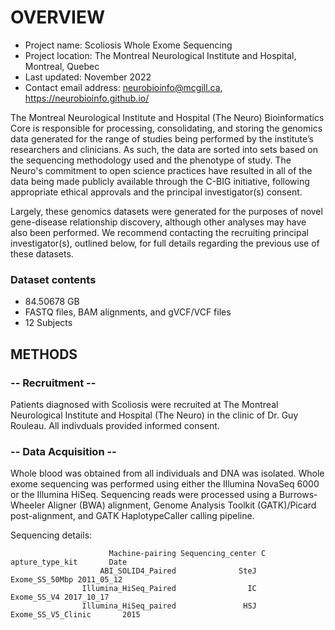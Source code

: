 # OVERVIEW

- Project name: Scoliosis Whole Exome Sequencing
- Project location: The Montreal Neurological Institute and Hospital, Montreal, Quebec
- Last updated: November 2022
- Contact email address: neurobioinfo@mcgill.ca, https://neurobioinfo.github.io/

The Montreal Neurological Institute and Hospital (The Neuro) Bioinformatics Core is responsible for processing, consolidating, and storing the genomics data generated for the range of studies being performed by the institute’s researchers and clinicians. As such, the data are sorted into sets based on the sequencing methodology used and the phenotype of study. The Neuro's commitment to open science practices have resulted in all of the data being made publicly available through the C-BIG initiative, following appropriate ethical approvals and the principal investigator(s) consent.

Largely, these genomics datasets were generated for the purposes of novel gene-disease relationship discovery, although other analyses may have also been performed. We recommend contacting the recruiting principal investigator(s), outlined below, for full details regarding the previous use of these datasets.

### Dataset contents
- 84.50678 GB
- FASTQ files, BAM alignments, and gVCF/VCF files
- 12 Subjects

## METHODS

### -- Recruitment --
Patients diagnosed with Scoliosis were recruited at The Montreal Neurological Institute and Hospital (The Neuro) in the clinic of Dr. Guy Rouleau. All indivduals provided informed consent.

### -- Data Acquisition --
Whole blood was obtained from all individuals and DNA was isolated. Whole exome sequencing was performed using either the Illumina NovaSeq 6000 or the Illumina HiSeq. Sequencing reads were processed using a Burrows-Wheeler Aligner (BWA) alignment, Genome Analysis Toolkit (GATK)/Picard post-alignment, and GATK HaplotypeCaller calling pipeline.

Sequencing details: 
 
                          Machine-pairing Sequencing_center C  apture_type_kit       Date
                        ABI_SOLID4_Paired              SteJ     Exome_SS_50Mbp 2011_05_12
                    Illumina_HiSeq_Paired                IC        Exome_SS_V4 2017_10_17
                    Illumina_HiSeq_paired               HSJ Exome_SS_V5_Clinic       2015
